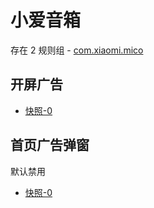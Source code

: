 # 小爱音箱

存在 2 规则组 - [com.xiaomi.mico](/src/apps/com.xiaomi.mico.ts)

## 开屏广告

- [快照-0](https://i.gkd.li/import/12748911)

## 首页广告弹窗

默认禁用

- [快照-0](https://i.gkd.li/import/12745621)
